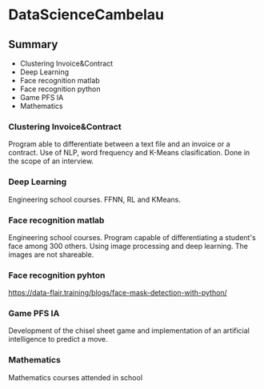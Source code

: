 # DataScienceCambelau
## Summary

* Clustering Invoice&Contract
* Deep Learning
* Face recognition matlab
* Face recognition python
* Game PFS IA
* Mathematics

### Clustering Invoice&Contract

Program able to differentiate between a text file and an invoice or a contract. Use of NLP, word frequency and K-Means clasification. Done in the scope of an interview.

### Deep Learning

Engineering school courses. FFNN, RL and KMeans.

### Face recognition matlab

Engineering school courses. Program capable of differentiating a student's face among 300 others. Using image processing and deep learning. The images are not shareable.

### Face recognition pyhton

https://data-flair.training/blogs/face-mask-detection-with-python/

### Game PFS IA

Development of the chisel sheet game and implementation of an artificial intelligence to predict a move.

### Mathematics

Mathematics courses attended in school 
